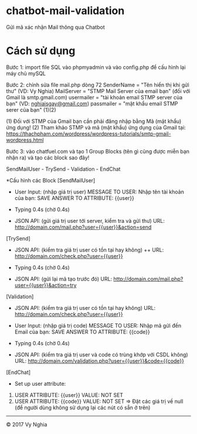 # chatbot-mail-validation
Gửi mã xác nhận Mail thông qua Chatbot

# Cách sử dụng
Bước 1: import file SQL vào phpmyadmin và vào config.php để cấu hình lại máy chủ mySQL

Bước 2: chỉnh sửa file mail.php dòng 72
SenderName = "Tên hiển thị khi gửi thư" (VD: Vy Nghia)
MailServer = "STMP Mail Server của email bạn" (đối với Gmail là smtp.gmail.com)
usermailer = "tài khoản email STMP server của bạn" (VD: nghiaisgay@gmail.com)
passmailer = "mật khẩu email STMP serer của bạn" (1)(2)

(1) Đối với STMP của Gmail bạn cần phải đăng nhập bằng Mã (mật khẩu) ứng dụng!
(2) Tham khảo STMP và mã (mật khẩu) ứng dụng của Gmail tại: https://thachpham.com/wordpress/wordpress-tutorials/smtp-gmail-wordpress.html

Bước 3: vào chatfuel.com và tạo 1 Group Blocks (tên gì cũng được miễn bạn nhận ra) và tạo các block sao đây!

SendMailUser - TrySend - Validation - EndChat

*Cấu hình các Block
[SendMailUser]
+ User Input: (nhập giá trị user)
MESSAGE TO USER: Nhập tên tài khoản của bạn:
SAVE ANSWER TO ATTRIBUTE: {{user}}

+ Typing 0.4s (chờ 0.4s)

+ JSON API: (gửi giá trị user tới server, kiểm tra và gửi thư)
URL: http://domain.com/mail.php?user={{user}}&action=send

[TrySend]

+ JSON API: (kiểm tra giá trị user có tồn tại hay không)
++ URL: http://domain.com/check.php?user={{user}}

+ Typing 0.4s (chờ 0.4s)

+ JSON API: (gửi lại mã tạo trước đó)
URL: http://domain.com/mail.php?user={{user}}&action=try

[Validation]
+ JSON API: (kiểm tra giá trị user có tồn tại hay không)
URL: http://domain.com/check.php?user={{user}}

+ User Input: (nhập giá trị code)
MESSAGE TO USER: Nhập mã gửi đến Email của bạn:
SAVE ANSWER TO ATTRIBUTE: {{code}}

+ Typing 0.4s (chờ 0.4s)

+ JSON API: (kiểm tra giá trị user và code có trùng khớp với CSDL không)
URL: http://domain.com/validation.php?user={{user}}&code={{code}}

[EndChat] 
+ Set up user attribute:
1. USER ATTRIBUTE: {{user}}
VALUE: NOT SET
2. USER ATTRIBUTE: {{code}}
VALUE: NOT SET
=> Đặt các giá trị về null (để người dùng không sử dụng lại các nút có sẵn ở trên)

---
© 2017 Vy Nghia

